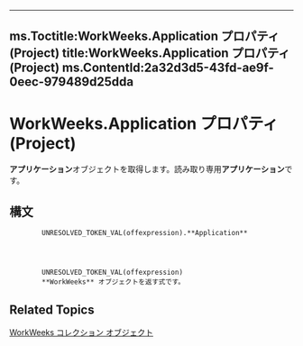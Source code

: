 

---
ms.Toctitle:WorkWeeks.Application プロパティ (Project)
title:WorkWeeks.Application プロパティ (Project)
ms.ContentId:2a32d3d5-43fd-ae9f-0eec-979489d25dda
---
# WorkWeeks.Application プロパティ (Project)




**アプリケーション**オブジェクトを取得します。読み取り専用**アプリケーション**です。

## 構文

            UNRESOLVED_TOKEN_VAL(offexpression).**Application**




            UNRESOLVED_TOKEN_VAL(offexpression)
            **WorkWeeks** オブジェクトを返す式です。



## Related Topics

[WorkWeeks コレクション オブジェクト](0f8ba50a-b87a-1b0b-5012-f6a303849a12.md)




